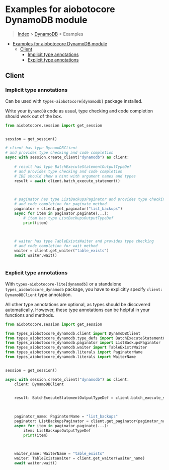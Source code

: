 <a id="examples-for-aiobotocore-dynamodb-module"></a>

# Examples for aiobotocore DynamoDB module

> [Index](../README.md) > [DynamoDB](./README.md) > Examples

- [Examples for aiobotocore DynamoDB module](#examples-for-aiobotocore-dynamodb-module)
  - [Client](#client)
    - [Implicit type annotations](#implicit-type-annotations)
    - [Explicit type annotations](#explicit-type-annotations)

<a id="client"></a>

## Client

<a id="implicit-type-annotations"></a>

### Implicit type annotations

Can be used with `types-aiobotocore[dynamodb]` package installed.

Write your `DynamoDB` code as usual, type checking and code completion should
work out of the box.

```python
from aiobotocore.session import get_session


session = get_session()

# client has type DynamoDBClient
# and provides type checking and code completion
async with session.create_client("dynamodb") as client:
    
    # result has type BatchExecuteStatementOutputTypeDef
    # and provides type checking and code completion
    # IDE should show a hint with argument names and types
    result = await client.batch_execute_statement()
    

    
    # paginator has type ListBackupsPaginator and provides type checking
    # and code completion for paginate method
    paginator = client.get_paginator("list_backups")
    async for item in paginator.paginate(...):
        # item has type ListBackupsOutputTypeDef
        print(item)
    

    
    # waiter has type TableExistsWaiter and provides type checking
    # and code completion for wait method
    waiter = client.get_waiter("table_exists")
    await waiter.wait()
    
```

<a id="explicit-type-annotations"></a>

### Explicit type annotations

With `types-aiobotocore-lite[dynamodb]` or a standalone
`types_aiobotocore_dynamodb` package, you have to explicitly specify
`client: DynamoDBClient` type annotation.

All other type annotations are optional, as types should be discovered
automatically. However, these type annotations can be helpful in your functions
and methods.

```python
from aiobotocore.session import get_session

from types_aiobotocore_dynamodb.client import DynamoDBClient
from types_aiobotocore_dynamodb.type_defs import BatchExecuteStatementOutputTypeDef
from types_aiobotocore_dynamodb.paginator import ListBackupsPaginator
from types_aiobotocore_dynamodb.waiter import TableExistsWaiter
from types_aiobotocore_dynamodb.literals import PaginatorName
from types_aiobotocore_dynamodb.literals import WaiterName


session = get_session()

async with session.create_client("dynamodb") as client:
    client: DynamoDBClient

    
    result: BatchExecuteStatementOutputTypeDef = client.batch_execute_statement()
    

    
    paginator_name: PaginatorName = "list_backups"
    paginator: ListBackupsPaginator = client.get_paginator(paginator_name)
    async for item in paginator.paginate(...):
        item: ListBackupsOutputTypeDef
        print(item)
    

    
    waiter_name: WaiterName = "table_exists"
    waiter: TableExistsWaiter = client.get_waiter(waiter_name)
    await waiter.wait()
    
```
